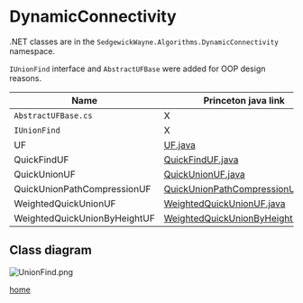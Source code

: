 # DynamicConnectivity

.NET classes are in the `SedgewickWayne.Algorithms.DynamicConnectivity` namespace.

`IUnionFind` interface and `AbstractUFBase` were added for OOP design reasons.

Name | Princeton java link | .Net impl
--- | --- | ---
`AbstractUFBase.cs`| X | [AbstractUFBase.cs]
`IUnionFind`| X | [IUnionFind]
UF | [UF.java] | [UF.cs]
QuickFindUF | [QuickFindUF.java] | [QuickFindUF.cs]
QuickUnionUF | [QuickUnionUF.java] | [QuickUnionUF.cs]
QuickUnionPathCompressionUF | [QuickUnionPathCompressionUF.java] | [WeightedQuickUnionPathCompressionUF]
WeightedQuickUnionUF | [WeightedQuickUnionUF.java] | [WeightedQuickUnionUF.cs]
WeightedQuickUnionByHeightUF | [WeightedQuickUnionByHeightUF.java] | [WeightedQuickUnionByHeightUF]

## Class diagram

![UnionFind.png](./UnionFind.png)

[home](../README.md#pages)

[AbstractUFBase.cs]: ../src/DynamicConnectivity/AbstractUFBase.cs
[IUnionFind]: ../src/DynamicConnectivity/IUnionFind.cs
[UF.java]: http://algs4.cs.princeton.edu/15uf/UF.java.html
[UF.cs]: ../src/DynamicConnectivity/UF.cs
[QuickFindUF.java]: http://algs4.cs.princeton.edu/15uf/QuickFindUF.java.html
[QuickFindUF.cs]: ../src/DynamicConnectivity/QuickFindUF.cs
[QuickUnionUF.java]: http://algs4.cs.princeton.edu/15uf/QuickUnionUF.java.html
[QuickUnionUF.cs]: ../src/DynamicConnectivity/QuickUnionUF.cs
[QuickUnionPathCompressionUF.java]: https://algs4.cs.princeton.edu/15uf/QuickUnionPathCompressionUF.java.html
[WeightedQuickUnionPathCompressionUF]: ../src/DynamicConnectivity/WeightedQuickUnionPathCompressionUF.cs
[WeightedQuickUnionUF.java]: http://algs4.cs.princeton.edu/15uf/WeightedQuickUnionUF.java.html
[WeightedQuickUnionUF.cs]: ../src/DynamicConnectivity/WeightedQuickUnionUF.cs
[WeightedQuickUnionByHeightUF.java]: https://algs4.cs.princeton.edu/15uf/WeightedQuickUnionByHeightUF.java.html
[WeightedQuickUnionByHeightUF]: ../src/DynamicConnectivity/WeightedQuickUnionByHeightUF.cs